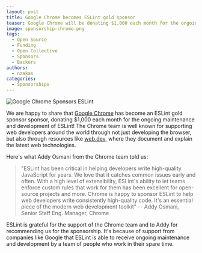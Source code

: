 ```yaml
---
layout: post
title: Google Chrome becomes ESLint gold sponsor
teaser: Google Chrome will be donating $1,000 each month for the ongoing maintenance and development of ESLint
image: sponsorship-chrome.png
tags:
  - Open Source
  - Funding
  - Open Collective
  - Sponsors
  - Backers
authors:
  - nzakas
categories:
  - Sponsorships
---
```


<!-- <p class="text-center">
    <a href="https://www.google.com/chrome" title="Google Chrome" rel="noopener nofollow" target="_blank"><img class="lazyload" width="170" data-src="/assets/img/logos/chrome.svg" alt="Google Chrome" src="/assets/img/logos/chrome.svg"></a>
    <a href="https://eslint.org/" title="ESLint" target="_blank"><img class="lazyload" width="200" data-src="/assets/img/logo.svg" alt="ESLint" src="/assets/img/logo.svg"></a>
</p> -->

![Google Chrome Sponsors ESLint](/assets/images/blog-covers/sponsorship-chrome.png)

We are happy to share that [Google Chrome](https://www.google.com/chrome/) has become an ESLint gold sponsor sponsor, donating $1,000 each month for the ongoing maintenance and development of ESLint! The Chrome team is well known for supporting web developers around the world through not just developing the browser, but also through resources like [web.dev](https://web.dev), where they document and explain the latest web technologies.

Here's what Addy Osmani from the Chrome team told us:

> "ESLint has been critical in helping developers write high-quality JavaScript for years. We love that it catches common issues early and often. With a high level of extensibility, ESLint's ability to let teams enforce custom rules that work for them has been excellent for open-source projects and more.
> Chrome is happy to sponsor ESLint to help web developers write consistently high-quality code. It's an essential piece of the modern web development toolkit"
> -- Addy Osmani, Senior Staff Eng. Manager, Chrome

ESLint is grateful for the support of the Chrome team and to Addy for recommending us for the sponsorship. It's because of support from companies like Google that ESLint is able to receive ongoing maintenance and development by a team of people who work in their spare time.
